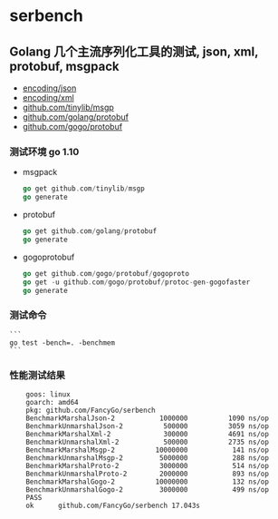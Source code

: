 # serbench
## Golang 几个主流序列化工具的测试, json, xml, protobuf, msgpack

- [encoding/json](http://golang.org/pkg/encoding/json/)
- [encoding/xml](http://golang.org/pkg/encoding/xml/)
- [github.com/tinylib/msgp](http://github.com/tinylib/msgp)
- [github.com/golang/protobuf](http://github.com/golang/protobuf)
- [github.com/gogo/protobuf](http://github.com/gogo/protobuf)

### 测试环境 go 1.10

- msgpack
    ```go
    go get github.com/tinylib/msgp
    go generate
    ```

- protobuf
    ```go
    go get github.com/golang/protobuf
    go generate
    ```
- gogoprotobuf
    ```go
    go get github.com/gogo/protobuf/gogoproto
    go get -u github.com/gogo/protobuf/protoc-gen-gogofaster
    go generate
    ```
   
### 测试命令
    ```
    go test -bench=. -benchmem
    ```

### 性能测试结果

```
    goos: linux
    goarch: amd64
    pkg: github.com/FancyGo/serbench
    BenchmarkMarshalJson-2           1000000          1090 ns/op
    BenchmarkUnmarshalJson-2          500000          3059 ns/op
    BenchmarkMarshalXml-2             300000          4691 ns/op
    BenchmarkUnmarshalXml-2           500000          2735 ns/op
    BenchmarkMarshalMsgp-2          10000000           141 ns/op
    BenchmarkUnmarshalMsgp-2         5000000           288 ns/op
    BenchmarkMarshalProto-2          3000000           514 ns/op
    BenchmarkUnmarshalProto-2        2000000           893 ns/op
    BenchmarkMarshalGogo-2          10000000           132 ns/op
    BenchmarkUnmarshalGogo-2         3000000           499 ns/op
    PASS
    ok      github.com/FancyGo/serbench 17.043s
```
